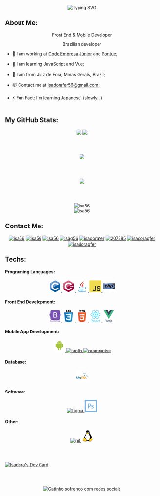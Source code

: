 <div align="center">
  <img src="https://readme-typing-svg.herokuapp.com?color=%23DD6387&center=true&vCenter=true&lines=Hello!+I+am+Isadora!;Welcome+to+my+profile!" alt="Typing SVG">
<br>
</div>

## About Me:
<p align="center">Front End & Mobile Developer</p>
<p align="center">Brazilian developer</p>
<ul>
  <li> 🔭 I am working at <a href="https://codejr.com.br/" target="_blank">Code Empresa Júnior</a> and <a href="https://pontue.com.br/" target="_blank">Pontue</a>;</li> <br>
  <li> 🌱 I am learning JavaScript and Vue;</li> <br>
  <li> 📍 I am from Juiz de Fora, Minas Gerais, Brazil;</li> <br>
  <li> 📫 Contact me at <a href="mailto:isadorafer56@gmail.com" target="_blank">isadorafer56@gmail.com</a>;</li> <br>
  <li> ⚡ Fun Fact: I'm learning Japanese! (slowly...)</li>  <br>
</ul>

## My GitHub Stats:

<p align="center">
  
  <a href="https://github.com/isa56">
    <img height="155em" width="auto" align="center" src="https://github-readme-stats.vercel.app/api?username=isa56&show_icons=true&theme=dracula&hide_border=true&include_all_commits=true&count_private=true" />
  </a>
  <a href="https://github.com/isa56">
    <img height="155em" width="auto" align="center" src="https://github-readme-stats.vercel.app/api/top-langs/?username=isa56&layout=compact&theme=dracula&hide_border=true" />
  </a>
  
</p>  

<br/><br/>

<p align="center">

  <a alt="trophy" href="https://github.com/isa56">
    <img align="center" src="https://github-profile-trophy.vercel.app/?username=isa56&theme=dracula"/>
  </a>
  
</p>

<br/><br/>

<p align="center">
  
  <a href="https://github.com/isa56" alt="Git Graph">
    <img height="250em" width="auto" align="center" src="https://activity-graph.herokuapp.com/graph?username=isa56&theme=dracula" />
  </a>

</p>
  
<br/><br/>

<p align="center">
      
  <img align="center" src="https://github-readme-streak-stats.herokuapp.com/?user=isa56&theme=dracula" alt="isa56" />
  
  <br>
  
  <img src="https://komarev.com/ghpvc/?username=isa56&label=Profile%20views&color=dd6387&style=flat" alt="isa56" />
  
</p>
  
## Contact Me:

<div align="center">
  <a href="mailto:isadorafer56@gmail.com" target="blank"><img align="center" src="https://upload.wikimedia.org/wikipedia/commons/thumb/7/7e/Gmail_icon_%282020%29.svg/2560px-Gmail_icon_%282020%29.svg.png" alt="isa56" height="auto" width="30" /></a>
  <a href="https://codepen.io/isa56" target="blank"><img align="center" src="https://raw.githubusercontent.com/rahuldkjain/github-profile-readme-generator/master/src/images/icons/Social/codepen.svg" alt="isa56" height="30" width="40" /></a>
  <a href="https://dev.to/isa56" target="blank"><img align="center" src="https://raw.githubusercontent.com/rahuldkjain/github-profile-readme-generator/master/src/images/icons/Social/devto.svg" alt="isa56" height="30" width="40" /></a>
  <a href="https://twitter.com/isag56" target="blank"><img align="center" src="https://raw.githubusercontent.com/rahuldkjain/github-profile-readme-generator/master/src/images/icons/Social/twitter.svg" alt="isag56" height="30" width="40" /></a>
  <a href="https://linkedin.com/in/isadorafer" target="blank"><img align="center" src="https://raw.githubusercontent.com/rahuldkjain/github-profile-readme-generator/master/src/images/icons/Social/linked-in-alt.svg" alt="isadorafer" height="30" width="40" /></a>
  <a href="https://stackoverflow.com/users/207385" target="blank"><img align="center" src="https://raw.githubusercontent.com/rahuldkjain/github-profile-readme-generator/master/src/images/icons/Social/stack-overflow.svg" alt="207385" height="30" width="40" /></a>
  <a href="https://fb.com/isadoragfer" target="blank"><img align="center" src="https://raw.githubusercontent.com/rahuldkjain/github-profile-readme-generator/master/src/images/icons/Social/facebook.svg" alt="isadoragfer" height="30" width="40" /></a>
  <a href="https://instagram.com/isadoragfer" target="blank"><img align="center" src="https://raw.githubusercontent.com/rahuldkjain/github-profile-readme-generator/master/src/images/icons/Social/instagram.svg" alt="isadoragfer" height="30" width="40" /></a>
</div>

## Techs:

#### Programing Languages:
<p align="center"> 
  <a href="https://www.cprogramming.com/" target="_blank" rel="noreferrer"> <img src="https://raw.githubusercontent.com/devicons/devicon/master/icons/c/c-original.svg" alt="c" width="40" height="40"/> </a>
  <a href="https://www.w3schools.com/cpp/" target="_blank" rel="noreferrer"> <img src="https://raw.githubusercontent.com/devicons/devicon/master/icons/cplusplus/cplusplus-original.svg" alt="cplusplus" width="40" height="40"/> </a>
  <a href="https://www.java.com" target="_blank" rel="noreferrer"> <img src="https://raw.githubusercontent.com/devicons/devicon/master/icons/java/java-original.svg" alt="java" width="40" height="40"/> </a>
  <a href="https://developer.mozilla.org/en-US/docs/Web/JavaScript" target="_blank" rel="noreferrer"> <img src="https://raw.githubusercontent.com/devicons/devicon/master/icons/javascript/javascript-original.svg" alt="javascript" width="40" height="40"/> </a>
  <a href="https://www.php.net" target="_blank" rel="noreferrer"> <img src="https://raw.githubusercontent.com/devicons/devicon/master/icons/php/php-original.svg" alt="php" width="40" height="40"/> </a>
</p>

#### Front End Development:
<p align="center"> 
  <a href="https://getbootstrap.com" target="_blank" rel="noreferrer"> <img src="https://raw.githubusercontent.com/devicons/devicon/master/icons/bootstrap/bootstrap-plain-wordmark.svg" alt="bootstrap" width="40" height="40"/> </a>
  <a href="https://www.w3schools.com/css/" target="_blank" rel="noreferrer"> <img src="https://raw.githubusercontent.com/devicons/devicon/master/icons/css3/css3-original-wordmark.svg" alt="css3" width="40" height="40"/> </a> 
  <a href="https://www.w3.org/html/" target="_blank" rel="noreferrer"> <img src="https://raw.githubusercontent.com/devicons/devicon/master/icons/html5/html5-original-wordmark.svg" alt="html5" width="40" height="40"/> </a>
  <a href="https://reactjs.org/" target="_blank" rel="noreferrer"> <img src="https://raw.githubusercontent.com/devicons/devicon/master/icons/react/react-original-wordmark.svg" alt="react" width="40" height="40"/> </a>
  <a href="https://vuejs.org/" target="_blank" rel="noreferrer"> <img src="https://raw.githubusercontent.com/devicons/devicon/master/icons/vuejs/vuejs-original-wordmark.svg" alt="vuejs" width="40" height="40"/> </a>
</p>

#### Mobile App Development:
<p align="center"> 
  <a href="https://developer.android.com" target="_blank" rel="noreferrer"> <img src="https://raw.githubusercontent.com/devicons/devicon/master/icons/android/android-original-wordmark.svg" alt="android" width="40" height="40"/> </a>
  <a href="https://kotlinlang.org" target="_blank" rel="noreferrer"> <img src="https://www.vectorlogo.zone/logos/kotlinlang/kotlinlang-icon.svg" alt="kotlin" width="40" height="40"/> </a>
  <a href="https://reactnative.dev/" target="_blank" rel="noreferrer"> <img src="https://reactnative.dev/img/header_logo.svg" alt="reactnative" width="40" height="40"/> </a> 
</p>

#### Database:
<p align="center"> 
  <a href="https://www.mysql.com/" target="_blank" rel="noreferrer"> <img src="https://raw.githubusercontent.com/devicons/devicon/master/icons/mysql/mysql-original-wordmark.svg" alt="mysql" width="40" height="40"/> </a>
</p>

#### Software:
<p align="center"> 
  <a href="https://www.figma.com/" target="_blank" rel="noreferrer"> <img src="https://www.vectorlogo.zone/logos/figma/figma-icon.svg" alt="figma" width="40" height="40"/> </a>
  <a href="https://www.photoshop.com/en" target="_blank" rel="noreferrer"> <img src="https://raw.githubusercontent.com/devicons/devicon/master/icons/photoshop/photoshop-line.svg" alt="photoshop" width="40" height="40"/> </a>
</p>

#### Other:
<p align="center"> 
  <a href="https://git-scm.com/" target="_blank" rel="noreferrer"> <img src="https://www.vectorlogo.zone/logos/git-scm/git-scm-icon.svg" alt="git" width="40" height="40"/> </a>
  <a href="https://www.linux.org/" target="_blank" rel="noreferrer"> <img src="https://raw.githubusercontent.com/devicons/devicon/master/icons/linux/linux-original.svg" alt="linux" width="40" height="40"/> </a>
</p>

<br><br>

<a href="https://app.daily.dev/isa56"><img src="https://api.daily.dev/devcards/9ff36201742b4c97837fd5bab022476f.png?r=1ni" width="400" alt="Isadora's Dev Card"/></a>

<br><br>

<div align="center">
  <img height="50%" src="https://i.imgur.com/zO1w9BF.gif" alt="Gatinho sofrendo com redes sociais" />
</div>
